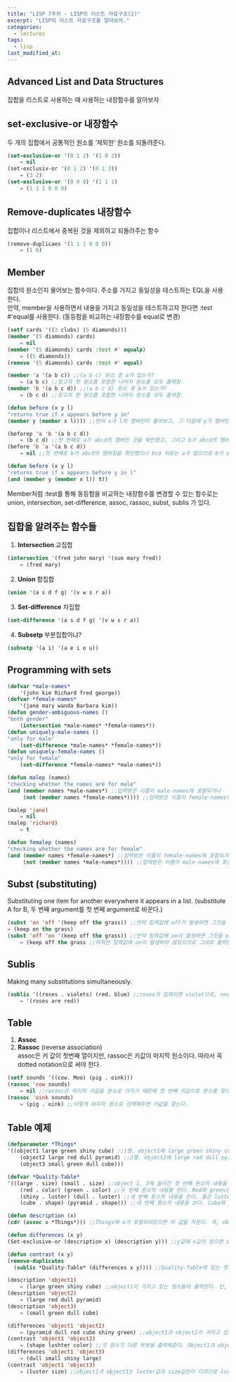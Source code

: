 ```yaml
---
title: "LISP 7주차 - LISP의 리스트 자료구조(2)"
excerpt: "LISP의 리스트 자료구조를 알아보자."
categories:
  - lectures
tags:
  - lisp
last_modified_at:
---
```


## Advanced List and Data Structures
집합을 리스트로 사용하는 때 사용하는 내장함수를 알아보자

## set-exclusive-or 내장함수
두 개의 집합에서 공통적인 원소를 ‘제외한’ 원소를 되돌려준다.

```lisp 
(set-exclusive-or '(0 1 2) '(1 0 2))
	= nil
(set-exclusiv-or '(0 1 2) '(0 1 3))
	= (3 2)
(set-exclusive-or '(0 0 0) '(1 1 1)
	= (1 1 1 0 0 0)
```

## Remove-duplicates 내장함수
집합이나 리스트에서 중복된 것을 제외하고 되돌려주는 함수

```lisp
(remove-duplicaes '(1 1 1 0 0 0))
	= (1 0)
```

## Member

집합의 원소인지 물어보는 함수이다. 주소를 가지고 동일성을 테스트하는 EQL을 사용한다.  
만약, member을 사용하면서 내용을 가지고 동일성을 테스트하고자 한다면 :test #'equal를 사용한다. (동등함을 비교하는 내장함수를 equal로 변경)  


```lisp
(setf cards '((3 clubs) (5 diamonds)))
(member '(5 diamonds) cards)
	= nil
(member '(5 diamonds) cards :test #' equalp)
	= ((5 diamonds))
(remove '(5 diamonds) cards :test #' equal)

(member 'a '(a b c)) ;;(a b c) 원소 중 a가 있는가?
	= (a b c) ;;찾고자 한 원소를 포함한 나머지 원소를 모두 출력함.
(member 'b '(a b c d)) ;;(a b c d) 원소 중 b가 있는가?
	= (b c d) ;;찾고자 한 원소를 포함한 나머지 원소를 모두 출력함. 

(defun before (x y l)
"returns true if x appears before y in"
(member y (member x l)))) ;;먼저 x가 l의 멤버인지 물어보고, 그 다음에 y가 멤버인지 물어본다. 그렇다면 l에서 x가 앞에 있는지 아닌지 알 수 있다. 

(beforep 'a 'b '(a b c d))
	= (b c d) ;;첫 번째로 a가 abcd의 멤버인 것을 확인했고, 그리고 b가 abcd의 멤버이므로 true값인 (b c d)를 출력한다.
(before 'b 'a '(a b c d)) 
	= nil ;;첫 번째로 b가 abcd의 멤버임을 확인했으나 bcd 뒤로는 a가 없으므로 b가 a 뒤에있는 것이 확인된다. 따라서 nil값이 리턴된다. 

(defun before (x y l)
"returns true if x appears before y in l"
(and (member y (member x l)) t))
```

Member처럼 :test를 통해 동등함을 비교하는 내장함수를 변경할 수 있는 함수로는 union, intersection, set-difference, assoc, rassoc, subst, sublis 가 있다.

## 집합을 알려주는 함수들

1. **Intersection** 교집합

```lisp
(intersection '(fred john mary) '(sue mary fred))
	= (fred mary)
```
2. **Union** 합집합

```lisp
(union '(a s d f g) '(v w s r a))
```
3. **Set-difference** 차집합

```lisp
(set-difference '(a s d f g) '(v w s r a))
```

4. **Subsetp** 부분집합이냐? 

```lisp
(subsetp '(a i) '(a e i o u))
```

## Programming with sets

```lisp
(defvar *male-names*
	'(john kim Richard fred george))
(defvar *female-names*
	'(jane mary wanda Barbara kim))
(defun gender-ambiguous-names ()
"both gender"
	(intersection *male-names* *female-names*))
(defun uniquely-male-names ()
"only for male"
	(set-difference *male-names* *female-names*))
(defun uniquely-female-names ()
"only for female"
	(set-difference *female-names* *male-names*))

(defun malep (names)
"checking whether the names are for male"
(and (member names *male-names*) ;;입력받은 이름이 male-names에 포함되거나
     (not (member names *female-names*)))) ;;입력받은 이름이 female-names에 포함되지 않으면 남자 이름이라고 (t) 출력한다.

(malep 'jane)
	= nil
(malep 'richard)
	= t

(defun femalep (names)
"checking whether the names are for female"
(and (member names *female-names*) ;;입력받은 이름이 female-names에 포함되거나
     (not (member names *male-names*)))) ;;입력받은 이름이 male-names에 포함되지 않으면 여성 이름이라고 (t) 출력한다.
```

## Subst (substituting)

Substituting one item for another everywhere it appears in a list. (substitute A for B, 두 번째 argument를 첫 번째 argument로 바꾼다.)  

```lisp
(subst 'on 'off '(keep off the grass)) ;;만약 입력값에 off가 발생하면 그것을 on으로 바꾼다. 
= (keep on the grass) 
(subst 'off 'on '(keep off the grass)) ;;만약 입력값에 on이 발생하면 그것을 off로 바꾼다.
	= (keep off the grass ;;하지만 입력값에 on이 발생하지 않았으므로 그대로 출력된다. 
```

## Sublis 
Making many substitutions simultaneously.

```lisp
(sublis '((roses . violets) (red. blue) ;;roses가 입력되면 violet으로, red가 입력되면 blue로 바꾼다. 가운데에 무조건 온점을 찍어줘야 한다. 
	= '(roses are red)) 
```

## Table
1. **Assoc**
2. **Rassoc** (reverse association)  
assoc은 키 값이 첫번째 열이지만, rassoc은 키값이 마지막 원소이다. 따라서 꼭 dotted notation으로 써야 한다. 

```lisp
(setf sounds '((cow. Moo) (pig . oink)))
(rassoc 'cow sounds)
	= nil ;;rassoc은 마지막 키값을 원소로 가지기 때문에 첫 번째 키값으로 원소를 찾으려 하면 error가 뜬다. 
(rassoc 'oink sounds)
	= (pig . oink) ;;이렇게 마지막 원소로 검색해주면 키값을 찾는다.
```

## Table 예제

```lisp
(defparameter *Things*
'((object1 large green shiny cube) ;;1행. object1에 large green shiny cube를 담는다.
 	(object2 large red dull pyramid) ;;2행. object2에 large red dull pyramid를 담는다. 
 	(object3 small green dull cube)))

(defvar *Quality-Table*
'((large . size) (small . size) ;;object 1, 2에 들어간 첫 번째 원소의 내용을 쓴다. 
 	(red . color) (green . color) ;;두 번째 원소의 내용을 쓴다. Red와 green은 색깔이다.
 	(shiny . luster) (dull . luster) ;;세 번째 원소의 내용을 쓴다. 둘은 luster이다.
 	(cube . shape) (pyramid . shape))) ;;네 번째 원소의 내용을 쓴다. Cube와 pyramid는 shape이다.

(defun description (x)
(cdr (assoc x *Things*))) ;;Things에 x가 포함되어있으면 이 값을 지운다. 즉, object1이 가지고 있는 원소 값만 출력한다. (ex – (large green shiny cube))

(defun differences (x y) 
(Set-exclusive-or (description x) (description y))) ;;y값에 x값이 있으면 object 값을 지우고, x와 y가 가지고 있는 공통분모를 제외한 것을 출력한다. (다른 값만 출력한다.)

(defun contrast (x y)
(remove-duplicates 
  (sublis *Quality-Table* (differences x y)))) ;;Quality-Table에 있는 첫 번째 원소의 값이 두 번째 원소의 값으로 바뀐다. (ex. green . color가 color로 바뀜.) 그리고 중복되는 값을 지워서 color가 하나만 나오게 한다. 즉, 각 요소의 설명 부분만 출력된다.

(description 'object1)
	= (large green shiny cube) ;;object1이 가지고 있는 원소들이 출력된다. 단, 이 때 object1이라는 값은 출력되지 않는다. 
(description 'object2)
	= (large red dull pyramid)
(description 'object3)
	= (small green dull cube)

(differences 'object1 'object2)
	= (pyramid dull red cube shiny green) ;;object1과 object2가 가지고 있는 원소들 중 중복되는 것을 제외한 나머지 원소를 출력한다. 이 때도 마찬가지로 object1,2 값은 출력되지 않는다. 
(contrast 'object1 'object2)
	= (shape lushter color) ;;각 원소가 다른 부분을 출력해준다. Object1과 object2는 shape, luster, color모든 항목이 다르므로 shape, luster, color가 출력된다.
(differences 'object1 'object3)
	= (dull small shiny large)
(contrast 'object1 'object3)
	= (luster size) ;;object1과 object3는 luster값과 size값만이 다르므로 luster, size값이 출력된다. 
```